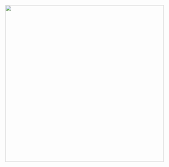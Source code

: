 <img src="https://i.pinimg.com/originals/80/c9/59/80c95967d337cff6bc1ff3eedc9f490c.gif" style="width:100%;height:500px;object-fit:cover;"/>
